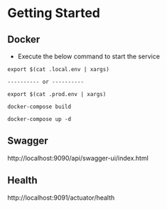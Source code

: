 # Getting Started

## Docker
- Execute the below command to start the service
```
export $(cat .local.env | xargs) 

---------- or ----------

export $(cat .prod.env | xargs)

docker-compose build

docker-compose up -d
```

## Swagger
http://localhost:9090/api/swagger-ui/index.html

## Health
http://localhost:9091/actuator/health
